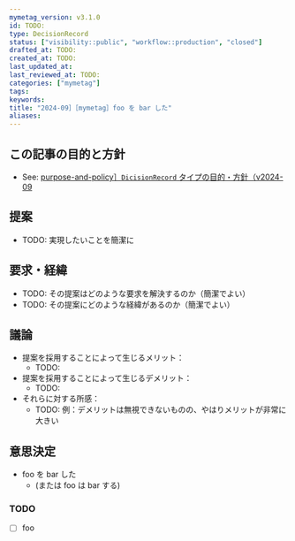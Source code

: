 ```yaml
---
mymetag_version: v3.1.0
id: TODO:
type: DecisionRecord
status: ["visibility::public", "workflow::production", "closed"]
drafted_at: TODO:
created_at: TODO:
last_updated_at:
last_reviewed_at: TODO:
categories: ["mymetag"]
tags:
keywords:
title: "2024-09］［mymetag］foo を bar した"
aliases:
---
```


## この記事の目的と方針

- See: [purpose-and-policy］`DicisionRecord` タイプの目的・方針（v2024-09](./e68c2744-605a-476b-a893-707dbbcfcc30.md)

## 提案

- TODO: 実現したいことを簡潔に

## 要求・経緯

- TODO: その提案はどのような要求を解決するのか（簡潔でよい）
- TODO: その提案にどのような経緯があるのか（簡潔でよい）

## 議論

- 提案を採用することによって生じるメリット：
    - TODO:
- 提案を採用することによって生じるデメリット：
    - TODO:
- それらに対する所感：
    - TODO: 例：デメリットは無視できないものの、やはりメリットが非常に大きい

## 意思決定

- foo を bar した
    - (または foo は bar する)

### TODO

- [ ] foo
